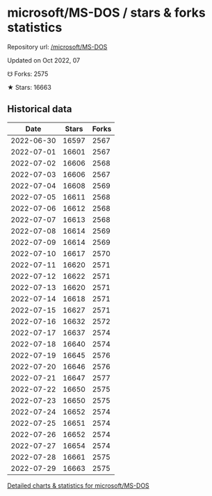 # microsoft/MS-DOS / stars & forks statistics

Repository url: [/microsoft/MS-DOS](https://github.com/microsoft/MS-DOS)

Updated on Oct 2022, 07

☋ Forks: 2575

★ Stars: 16663

## Historical data
| Date | Stars | Forks |
|------|-------|-------|
| 2022-06-30 | 16597 | 2567 | 
| 2022-07-01 | 16601 | 2567 | 
| 2022-07-02 | 16606 | 2568 | 
| 2022-07-03 | 16606 | 2567 | 
| 2022-07-04 | 16608 | 2569 | 
| 2022-07-05 | 16611 | 2568 | 
| 2022-07-06 | 16612 | 2568 | 
| 2022-07-07 | 16613 | 2568 | 
| 2022-07-08 | 16614 | 2569 | 
| 2022-07-09 | 16614 | 2569 | 
| 2022-07-10 | 16617 | 2570 | 
| 2022-07-11 | 16620 | 2571 | 
| 2022-07-12 | 16622 | 2571 | 
| 2022-07-13 | 16620 | 2571 | 
| 2022-07-14 | 16618 | 2571 | 
| 2022-07-15 | 16627 | 2571 | 
| 2022-07-16 | 16632 | 2572 | 
| 2022-07-17 | 16637 | 2574 | 
| 2022-07-18 | 16640 | 2574 | 
| 2022-07-19 | 16645 | 2576 | 
| 2022-07-20 | 16646 | 2576 | 
| 2022-07-21 | 16647 | 2577 | 
| 2022-07-22 | 16650 | 2575 | 
| 2022-07-23 | 16650 | 2575 | 
| 2022-07-24 | 16652 | 2574 | 
| 2022-07-25 | 16651 | 2574 | 
| 2022-07-26 | 16652 | 2574 | 
| 2022-07-27 | 16654 | 2574 | 
| 2022-07-28 | 16661 | 2575 | 
| 2022-07-29 | 16663 | 2575 | 


[Detailed charts & statistics for microsoft/MS-DOS](https://reviewgithub.com/rep/microsoft/MS-DOS)
